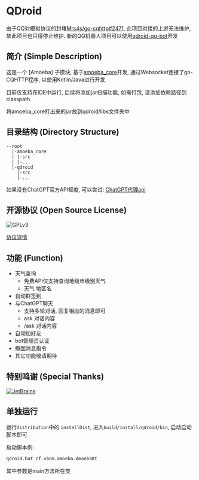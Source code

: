 # QDroid
由于QQ对模拟协议的封堵[Mrs4s/go-cqhttp#2471](https://github.com/Mrs4s/go-cqhttp/issues/2471), 此项目对接的上游无法维护, 故此项目也只得停止维护. 新的QQ机器人项目可以使用[qdroid-qq-bot](https://github.com/Lu7fer/qdroid-qq-bot)开发


## 简介 (Simple Description)

这是一个 [Amoeba] 子模块, 基于[amoeba_core](https://github.com/Lu7fer/amoeba_core)开发,
通过Websocket连接了go-CQHTTP程序, 以使用Kotlin/Java进行开发.

目前仅支持在IDE中运行, 后续将添加jar扫描功能, 如需打包, 请添加依赖路径到classpath

将amoeba_core打出来的jar放到qdroid/libs文件夹中

## 目录结构 (Directory Structure)

```
--root
  |-amoeba_core
  | |-src
  | |-... 
  |-qdroid
    |-src
    |-...
```

如果没有ChatGPT官方API额度, 可以尝试:
[ChatGPT代理api](https://api2d.com/r/189820)

## 开源协议 (Open Source License)

![GPLv3](https://www.gnu.org/graphics/gplv3-or-later.svg)

[协议详情](https://www.gnu.org/licenses/gpl-3.0.txt)

## 功能 (Function)

- 天气查询
  - 免费API仅支持查询地级市级别天气
  - 天气 地区名
- 自动群签到
- 与ChatGPT聊天
  - 支持多轮对话, 回复相应的消息即可
  - ask 对话内容
  - /ask 对话内容
- 自动加好友
- bot管理员认证
- 撤回消息指令
- 其它功能敬请期待

## 特别鸣谢 (Special Thanks)

[![JetBrains](https://resources.jetbrains.com/storage/products/company/brand/logos/jb_beam.svg)](https://www.jetbrains.com/idea/)

## 单独运行

运行`distribution`中的 `installDist`, 进入`build/install/qdroid/bin`, 启动启动脚本即可

启动脚本例:

```bash
qdroid.bat cf.vbnm.amoeba.AmoebaKt
```

其中参数是main方法所在类
